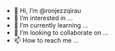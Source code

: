 - 👋 Hi, I’m @ronjezzqirau
- 👀 I’m interested in ...
- 🌱 I’m currently learning ...
- 💞️ I’m looking to collaborate on ...
- 📫 How to reach me ...

<!---
ronjezzqirau/ronjezzqirau is a ✨ special ✨ repository because its `README.md` (this file) appears on your GitHub profile.
You can click the Preview link to take a look at your changes.
--->
